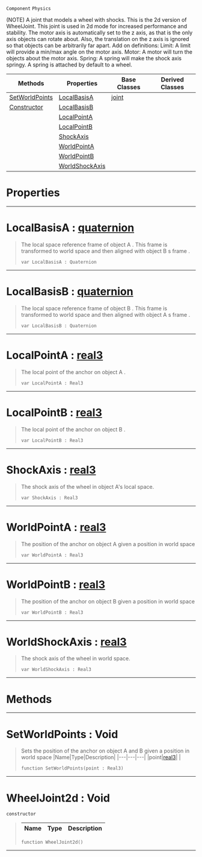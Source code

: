  `Component` `Physics`



(NOTE) A joint that models a wheel with shocks. This is the 2d version of WheelJoint. This joint is used in 2d mode for increased performance and stability. The motor axis is automatically set to the z axis, as that is the only axis objects can rotate about. Also, the translation on the z axis is ignored so that objects can be arbitrarily far apart. Add on definitions: Limit: A limit will provide a min/max angle on the motor axis. Motor: A motor will turn the objects about the motor axis. Spring: A spring will make the shock axis springy. A spring is attached by default to a wheel.

|Methods|Properties|Base Classes|Derived Classes|
|---|---|---|---|
|[ SetWorldPoints](https://plasmaengine.github.io/PlasmaDocs/Plasma1/C++/code_reference/class_reference/wheeljoint2d.md#setworldpoints-void)|[ LocalBasisA](https://plasmaengine.github.io/PlasmaDocs/Plasma1/C++/code_reference/class_reference/wheeljoint2d.md#localbasisa-plasma-engine)|[joint](https://plasmaengine.github.io/PlasmaDocs/Plasma1/C++/code_reference/class_reference/joint.md)| |
|[ Constructor](https://plasmaengine.github.io/PlasmaDocs/Plasma1/C++/code_reference/class_reference/wheeljoint2d.md#wheeljoint2d-void)|[ LocalBasisB](https://plasmaengine.github.io/PlasmaDocs/Plasma1/C++/code_reference/class_reference/wheeljoint2d.md#localbasisb-plasma-engine)| | |
| |[ LocalPointA](https://plasmaengine.github.io/PlasmaDocs/Plasma1/C++/code_reference/class_reference/wheeljoint2d.md#localpointa-plasma-engine)| | |
| |[ LocalPointB](https://plasmaengine.github.io/PlasmaDocs/Plasma1/C++/code_reference/class_reference/wheeljoint2d.md#localpointb-plasma-engine)| | |
| |[ ShockAxis](https://plasmaengine.github.io/PlasmaDocs/Plasma1/C++/code_reference/class_reference/wheeljoint2d.md#shockaxis-plasma-engine-do)| | |
| |[ WorldPointA](https://plasmaengine.github.io/PlasmaDocs/Plasma1/C++/code_reference/class_reference/wheeljoint2d.md#worldpointa-plasma-engine)| | |
| |[ WorldPointB](https://plasmaengine.github.io/PlasmaDocs/Plasma1/C++/code_reference/class_reference/wheeljoint2d.md#worldpointb-plasma-engine)| | |
| |[ WorldShockAxis](https://plasmaengine.github.io/PlasmaDocs/Plasma1/C++/code_reference/class_reference/wheeljoint2d.md#worldshockaxis-plasma-engi)| | |


 #  Properties


---  
 #  LocalBasisA : [quaternion](https://plasmaengine.github.io/PlasmaDocs/Plasma1/C++/code_reference/lightning_base_types/quaternion.md)

> The local space reference frame of object A . This frame is transformed to world space and then aligned with object B s frame . 
> ``` lang=cpp, name=Lightning
> var LocalBasisA : Quaternion


---  
 #  LocalBasisB : [quaternion](https://plasmaengine.github.io/PlasmaDocs/Plasma1/C++/code_reference/lightning_base_types/quaternion.md)

> The local space reference frame of object B . This frame is transformed to world space and then aligned with object A s frame . 
> ``` lang=cpp, name=Lightning
> var LocalBasisB : Quaternion


---  
 #  LocalPointA : [real3](https://plasmaengine.github.io/PlasmaDocs/Plasma1/C++/code_reference/lightning_base_types/real3.md)

> The local point of the anchor on object A . 
> ``` lang=cpp, name=Lightning
> var LocalPointA : Real3


---  
 #  LocalPointB : [real3](https://plasmaengine.github.io/PlasmaDocs/Plasma1/C++/code_reference/lightning_base_types/real3.md)

> The local point of the anchor on object B . 
> ``` lang=cpp, name=Lightning
> var LocalPointB : Real3


---  
 #  ShockAxis : [real3](https://plasmaengine.github.io/PlasmaDocs/Plasma1/C++/code_reference/lightning_base_types/real3.md)

> The shock axis of the wheel in object A's local space.
> ``` lang=cpp, name=Lightning
> var ShockAxis : Real3


---  
 #  WorldPointA : [real3](https://plasmaengine.github.io/PlasmaDocs/Plasma1/C++/code_reference/lightning_base_types/real3.md)

> The position of the anchor on object A given a position in world space 
> ``` lang=cpp, name=Lightning
> var WorldPointA : Real3


---  
 #  WorldPointB : [real3](https://plasmaengine.github.io/PlasmaDocs/Plasma1/C++/code_reference/lightning_base_types/real3.md)

> The position of the anchor on object B given a position in world space 
> ``` lang=cpp, name=Lightning
> var WorldPointB : Real3


---  
 #  WorldShockAxis : [real3](https://plasmaengine.github.io/PlasmaDocs/Plasma1/C++/code_reference/lightning_base_types/real3.md)

> The shock axis of the wheel in world space.
> ``` lang=cpp, name=Lightning
> var WorldShockAxis : Real3


---  
 #  Methods


---  
 #  SetWorldPoints : Void

> Sets the position of the anchor on object A and B given a position in world space 
> |Name|Type|Description|
> |---|---|---|
> |point|[real3](https://plasmaengine.github.io/PlasmaDocs/Plasma1/C++/code_reference/lightning_base_types/real3.md)| |
> ``` lang=cpp, name=Lightning
> function SetWorldPoints(point : Real3)
> ``` 


---  
 #  WheelJoint2d : Void

 `constructor`

> 
> |Name|Type|Description|
> |---|---|---|
> ``` lang=cpp, name=Lightning
> function WheelJoint2d()
> ``` 


---  
 

 
